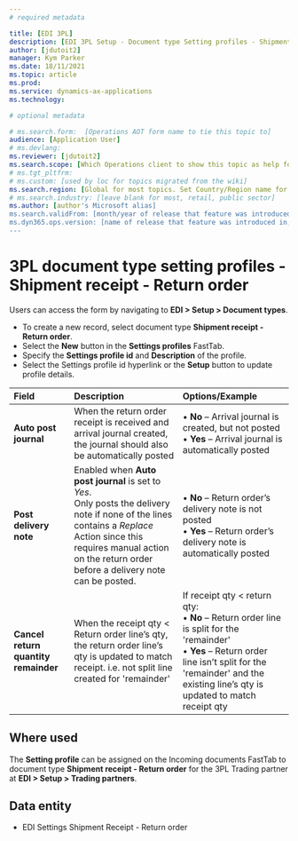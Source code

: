 ```yaml
---
# required metadata

title: [EDI 3PL]
description: [EDI 3PL Setup - Document type Setting profiles - Shipment receipt - Return order]
author: [jdutoit2]
manager: Kym Parker
ms.date: 18/11/2021
ms.topic: article
ms.prod: 
ms.service: dynamics-ax-applications
ms.technology: 

# optional metadata

# ms.search.form:  [Operations AOT form name to tie this topic to]
audience: [Application User]
# ms.devlang: 
ms.reviewer: [jdutoit2]
ms.search.scope: [Which Operations client to show this topic as help for, to be set by content strategist, see list here: https://microsoft.sharepoint.com/teams/DynDoc/_layouts/15/WopiFrame.aspx?sourcedoc={23419e1c-eb64-42e9-aa9b-79875b428718}&action=edit&wd=target%28Core%20Dynamics%20AX%20CP%20requirements%2Eone%7C4CC185C0%2DEFAA%2D42CD%2D94B9%2D8F2A45E7F61A%2FVersions%20list%20for%20docs%20topics%7CC14BE630%2D5151%2D49D6%2D8305%2D554B5084593C%2F%29]
# ms.tgt_pltfrm: 
# ms.custom: [used by loc for topics migrated from the wiki]
ms.search.region: [Global for most topics. Set Country/Region name for localizations]
# ms.search.industry: [leave blank for most, retail, public sector]
ms.author: [author's Microsoft alias]
ms.search.validFrom: [month/year of release that feature was introduced in, in format yyyy-mm-dd]
ms.dyn365.ops.version: [name of release that feature was introduced in, see list here: https://microsoft.sharepoint.com/teams/DynDoc/_layouts/15/WopiFrame.aspx?sourcedoc={23419e1c-eb64-42e9-aa9b-79875b428718}&action=edit&wd=target%28Core%20Dynamics%20AX%20CP%20requirements%2Eone%7C4CC185C0%2DEFAA%2D42CD%2D94B9%2D8F2A45E7F61A%2FVersions%20list%20for%20docs%20topics%7CC14BE630%2D5151%2D49D6%2D8305%2D554B5084593C%2F%29]
---
```


# 3PL document type setting profiles - Shipment receipt - Return order

Users can access the form by navigating to **EDI > Setup > Document types**.

- To create a new record, select document type **Shipment receipt - Return order**.
- Select the **New** button in the **Settings profiles** FastTab.
- Specify the **Settings profile id** and **Description** of the profile.
- Select the Settings profile id hyperlink or the **Setup** button to update profile details.

**Field**           |	**Description**	                          | **Options/Example**
:-------            |:-------                                   |:----------
**Auto post journal** |	When the return order receipt is received and arrival journal created, the journal should also be automatically posted	| • **No** – Arrival journal is created, but not posted <br> • **Yes** –  Arrival journal is automatically posted
**Post delivery note**  |	Enabled when **Auto post journal** is set to _Yes_. <br> Only posts the delivery note if none of the lines contains a _Replace_ Action since this requires manual action on the return order before a delivery note can be posted.	| • **No** – Return order’s delivery note is not posted <br> • **Yes** – Return order’s delivery note is automatically posted
**Cancel return quantity remainder**  | When the receipt qty < Return order line’s qty, the return order line’s qty is updated to match receipt. i.e. not split line created for 'remainder'	| If receipt qty < return qty: <br> • **No** – Return order line is split for the 'remainder' <br> • **Yes** – Return order line isn’t split for the 'remainder' and the existing line’s qty is updated to match receipt qty

## Where used
The **Setting profile** can be assigned on the Incoming documents FastTab to document type **Shipment receipt - Return order** for the 3PL Trading partner at **EDI > Setup > Trading partners**.

## Data entity
- EDI Settings Shipment Receipt - Return order
